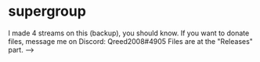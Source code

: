 # supergroup
I made 4 streams on this (backup), you should know.
If you want to donate files, message me on Discord: Qreed2008#4905
Files are at the "Releases" part. -->
